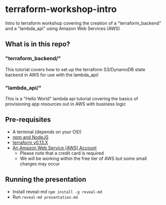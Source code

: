 # terraform-workshop-intro
Intro to terraform workshop covering the creation of a "terraform_backend" and a "lambda_api" using Amazon Web Services (AWS)

## What is in this repo?
### "terraform_backend/"
This tutorial covers how to set up the terraform S3/DynamoDB state backend in AWS for use with the lambda_api/

### "lambda_api/"
This is a "Hello World" lambda api tutorial covering the basics of provisioning app resources out in AWS with business logic

## Pre-requisites
- A terminal (depends on your OS!)
- [npm and NodeJS](https://www.npmjs.com/get-npm)
- [terraform v0.13.X](https://www.terraform.io/downloads.html)
- [An Amazon Web Service (AWS) Account](https://aws.amazon.com/)
    - Please note that a credit card is required
    - We will be working within the free tier of AWS but some small charges may occur

## Running the presentation
- Install reveal-md `npm install -g reveal-md`
- Run `reveal-md presentation.md`
